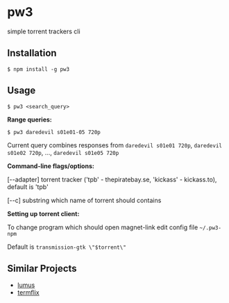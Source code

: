 # pw3

simple torrent trackers cli

## Installation

```
$ npm install -g pw3
```

## Usage

```
$ pw3 <search_query>
```

__Range queries:__

```
$ pw3 daredevil s01e01-05 720p
```

Current query combines responses from `daredevil s01e01 720p`, `daredevil s01e02 720p`, ..., `daredevil s01e05 720p`

__Command-line flags/options:__

[--adapter]  torrent tracker ('tpb' - thepiratebay.se, 'kickass' - kickass.to), default is 'tpb'

[--c] substring which name of torrent should contains

__Setting up torrent client:__

To change program which should open magnet-link edit config file `~/.pw3-npm`

Default is `transmission-gtk \"$torrent\"`

## Similar Projects

- [lumus](https://github.com/ziacik/lumus)
- [termflix](https://github.com/asarode/termflix)
